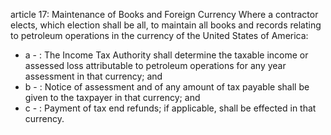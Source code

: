 article 17: Maintenance of Books and Foreign Currency
Where a contractor elects, which election shall be all, to maintain all books and records relating to petroleum operations in the currency of the United States of America: 
<ul>
			<li>a - : The Income Tax Authority shall determine the taxable income or assessed loss attributable to petroleum operations for any year assessment in that currency; and<ul>
			</ul></li>			<li>b - : Notice of assessment and of any amount of tax payable shall be given to the taxpayer in that currency; and <ul>
			</ul></li>			<li>c - : Payment of tax end refunds; if applicable, shall be effected in that currency. <ul>
			</ul></li></ul>